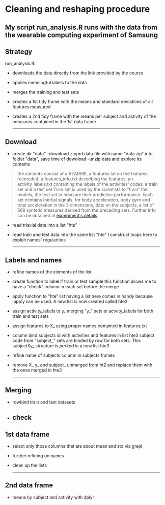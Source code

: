 # Cleaning and reshaping procedure
My script run_analysis.R runs with the data from the wearable computing experiment of Samsung
  ----
## Strategy
run_analysis.R:

* downloads the data directly from the link provided by the course
* applies meaningful labels to the data
* merges the training and test sets
* creates a 1st tidy frame with the means and standard deviations of all features measured
* creates a 2nd tidy frame with the means per subject and activity of the measures contained in the 1st data frame

  ----
## Download

* create dir "data"
  -download zipprd data file with name "data.zip" into folder "data", save time of download
  -unzip data and explore its contents

>the contents consist of a README, a features.txt on the features recoreded, a features_info.txt describing the features, an activity_labels.txt containing the labels of the activities' codes, a train set and a test set.Train set is used by the scientists to "train" the models, the test set to measure their predictive performance. 
>Each set contains inertial signals, for body acceleration, body gyro and total acceleration in the 3 dimensions, data on the subjects, a list of 569 syntetic measures derived from the preceding sets. Further info can be obtained at 
[experiment's details](http://archive.ics.uci.edu/ml/datasets/Human+Activity+Recognition+Using+Smartphones)

* read triaxial data into a list "hte"
* read train and test data into the same list "hte"
  I construct loops here to exploit names' regularities

  ----
## Labels and names
* refine names of the elements of the list
* create function to label if train or test sample
  this function allows me to have a "check" column in each set before the merge
* apply function to "hte" list
  having a list here comes in handy because lapply can be used. A new list is now created called hte2
* assign activity_labels to y_ merging "y_" sets to actvity_labels for both train and test sets
* assign features to X_ using proper names contained in features.txt
* column bind subjects id with activities and features in list hte3
  subject code from "subject_" sets are binded by row for both sets. This subjectXy_ structure is *parked* in a new list hte3
* refine name of subjects column in subjects frames
* remove X_ y_ and subject_ unmerged from ht2 and replace them with the ones merged in hte3

  ----
## Merging
* rowbind train and test datasets
* check
  ----
## 1st data frame
* select only those columns that are about mean and std via grepl
* further refining on names
* clean up the lists

  ----
## 2nd data frame
* means by subject and activity with dplyr
  
  